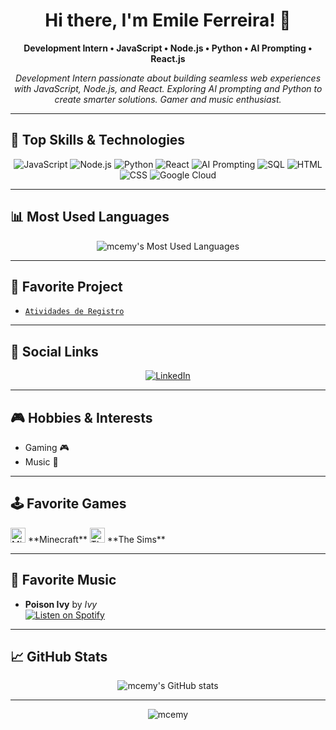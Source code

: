 <h1 align="center">Hi there, I'm Emile Ferreira! 👋</h1>
<p align="center"><b>Development Intern • JavaScript • Node.js • Python • AI Prompting • React.js</b></p>
<p align="center">
  <i>
    Development Intern passionate about building seamless web experiences with JavaScript, Node.js, and React. Exploring AI prompting and Python to create smarter solutions. Gamer and music enthusiast.
  </i>
</p>

---

## 🚀 Top Skills & Technologies

<p align="center">
  <img src="https://img.shields.io/badge/-JavaScript-F7DF1E?logo=javascript&logoColor=black&style=flat" alt="JavaScript"/>
  <img src="https://img.shields.io/badge/-Node.js-339933?logo=node.js&logoColor=white&style=flat" alt="Node.js"/>
  <img src="https://img.shields.io/badge/-Python-3776AB?logo=python&logoColor=white&style=flat" alt="Python"/>
  <img src="https://img.shields.io/badge/-React-61DAFB?logo=react&logoColor=black&style=flat" alt="React"/>
  <img src="https://img.shields.io/badge/-AI%20Prompting-blueviolet?style=flat" alt="AI Prompting"/>
  <img src="https://img.shields.io/badge/-SQL-4479A1?logo=sqlite&logoColor=white&style=flat" alt="SQL"/>
  <img src="https://img.shields.io/badge/-HTML5-E34F26?logo=html5&logoColor=white&style=flat" alt="HTML"/>
  <img src="https://img.shields.io/badge/-CSS3-1572B6?logo=css3&logoColor=white&style=flat" alt="CSS"/>
  <img src="https://img.shields.io/badge/-Google%20Cloud-4285F4?logo=google-cloud&logoColor=white&style=flat" alt="Google Cloud"/>
</p>

---

## 📊 Most Used Languages

<p align="center">
  <img src="https://github-readme-stats.vercel.app/api/top-langs/?username=mcemy&layout=compact&langs_count=8&theme=radical" alt="mcemy's Most Used Languages" />
</p>

---

## 🌟 Favorite Project

- [`Atividades de Registro`](https://github.com/mcemy/Atividades-de-Registro.git)

---

## 🔗 Social Links

<p align="center">
  <a href="https://www.linkedin.com/in/emile-ferreira-21a776274" target="_blank">
    <img src="https://img.shields.io/badge/LinkedIn-blue?logo=linkedin&logoColor=white" alt="LinkedIn"/>
  </a>
</p>

---

## 🎮 Hobbies & Interests

- Gaming 🎮
- Music 🎵

---

## 🕹️ Favorite Games

<p align="left">
  <img src="https://img.icons8.com/color/48/000000/minecraft.png" width="24" alt="Minecraft Icon"/> **Minecraft**  
  <img src="https://img.icons8.com/color/48/000000/the-sims.png" width="24" alt="The Sims Icon"/> **The Sims**
</p>

---

## 🎵 Favorite Music

- **Poison Ivy** by *Ivy*  
  <a href="https://open.spotify.com/intl-pt/track/0A1bOmCvvxxn8oWToYzRrz?si=d5457125bc344c6d" target="_blank">
    <img src="https://img.shields.io/badge/Listen%20on-Spotify-1ED760?logo=spotify&logoColor=white" alt="Listen on Spotify"/>
  </a>

---

## 📈 GitHub Stats

<p align="center">
  <img src="https://github-readme-stats.vercel.app/api?username=mcemy&show_icons=true&theme=radical" alt="mcemy's GitHub stats" />
</p>

---

<p align="center">
  <img src="https://komarev.com/ghpvc/?username=mcemy&label=Profile%20views&color=0e75b6&style=flat" alt="mcemy" />
</p>
